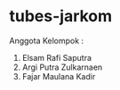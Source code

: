 # tubes-jarkom
Anggota Kelompok :
1. Elsam Rafi Saputra
2. Argi Putra Zulkarnaen
3. Fajar Maulana Kadir

